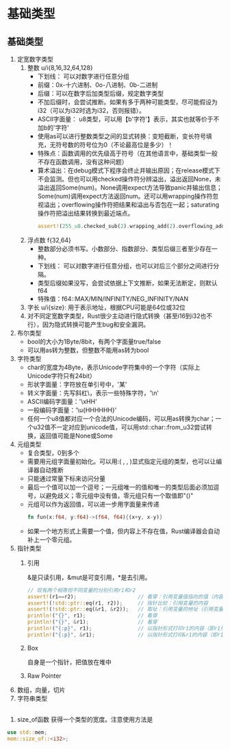 # 基础类型
## 基础类型
1. 定宽数字类型
    1. 整数 u/i{8,16,32,64,128}
        * 下划线： 可以对数字进行任意分组
        * 前缀：0x-十六进制、0o-八进制、0b-二进制
        * 后缀：可以在数字后加类型后缀，规定数字类型
        * 不加后缀时，会尝试推断。如果有多于两种可能类型，尽可能假设为i32（可以为i32时选为i32，否则报错）。
        * ASCII字面量： u8类型，可以用【b'字符'】表示，其实也就等价于不加b的'字符'
        * 使用as可以进行整数类型之间的显式转换：变短截断，变长符号填充，无符号数的符号位为0（不论最高位是多少）！
        * 特殊点：函数调用的优先级高于符号（在其他语言中，基础类型一般不存在函数调用，没有这种问题）
        * 算术溢出：在debug模式下程序会终止并输出原因；在release模式下不会监测。但也可以用checked操作符分辨溢出，溢出返回None，未溢出返回Some(num)。None调用expect方法导致panic并输出信息；Some(num)调用expect方法返回num。还可以用wrapping操作符忽视溢出；overflowing操作符把结果和溢出与否包在一起；saturating操作符把溢出结果转换到最近端点。
            ```Rust
            assert!(255_u8.checked_sub(2).wrapping_add(2).overflowing_add(2), (1, true));
            ```
    2. 浮点数 f{32,64}
        * 整数部分必须书写。小数部分、指数部分、类型后缀三者至少存在一种。
        * 下划线： 可以对数字进行任意分组，也可以对后三个部分之间进行分隔。
        * 类型后缀如果没写，会尝试依据上下文推断，如果无法断定，则默认f64
        * 特殊值：f64::MAX/MIN/INFINITY/NEG_INFINITY/NAN
    3. 字长 u/i{size}: 用于表示地址，根据CPU可能是64位或32位
    4. 对不同定宽数字类型，Rust很少主动进行隐式转换（甚至i16到i32也不行），因为隐式转换可能产生bug和安全漏洞。
2. 布尔类型
    * bool的大小为1Byte/8bit，有两个字面量true/false
    * 可以用as转为整数，但整数不能用as转为bool
3. 字符类型
    * char的宽度为4Byte，表示Unicode字符集中的一个字符（实际上Unicode字符只有24bit）
    * 形状字面量：字符放在单引号中，'某'
    * 转义字面量：先写斜杠\，表示一些特殊字符，'\n'
    * ASCII编码字面量：'\xHH'
    * 一般编码字面量：'\u{HHHHHH}'
    * 任何一个u8值都对应一个合法的Unicode编码，可以用as转换为char；一个u32值不一定对应到unicode值，可以用std::char::from_u32尝试转换，返回值可能是None或Some
4. 元组类型
    * 复合类型，0到多个
    * 需要用元组字面量初始化。可以用:( , , )显式指定元组的类型，也可以让编译器自动推断
    * 只能通过常量下标来访问分量
    * 最后一个值可以加一个逗号；一元组唯一的值和唯一的类型后面必须加逗号，以避免歧义；零元组中没有值，零元组只有一个取值即"()"
    * 元组可以作为返回值，可以进一步用字面量来传递
        ```Rust
        fn fun(x:f64, y:f64)->(f64, f64){(x+y, x-y)}
        ```
    * 如果一个地方形式上需要一个值，但内容上不存在值，Rust编译器会自动补上一个零元组。
5. 指针类型
    1. 引用

        &是只读引用，&mut是可变引用，*是去引用。 
        ```Rust
        // 现有两个相等但不同变量的分别引用r1和r2
        assert!(r1==r2);                    // 看穿：引用变量值指向的值（内容）
        assert!(!std::ptr::eq(r1, r2));     // 指针比较：引用变量的内容
        assert!(!std::ptr::eq(&r1, &r2));   // 取址：引用变量的地址（引用变量的引用）
        println!("{}", r1);                 // 看穿
        println!("{}", &r1);                // 看穿
        println!("{:p}", r1);               // 以指针形式打印r1的内容（即r1所指向的地址）
        println!("{:p}", &r1);              // 以指针形式打印&r1的内容（即r1所在的地址）
        ```
    2. Box

        自身是一个指针，把值放在堆中
    3. Raw Pointer
6. 数组，向量，切片
7. 字符串类型

## 
1. size_of函数
获得一个类型的宽度。注意使用方法是
```Rust
use std::mem;
mem::size_of::<i32>;
```